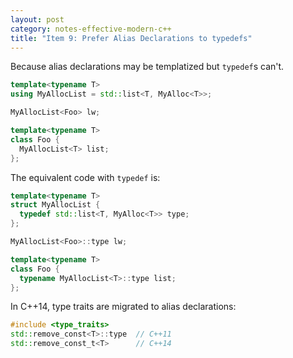 ```yaml
---
layout: post
category: notes-effective-modern-c++
title: "Item 9: Prefer Alias Declarations to typedefs"
---
```


Because alias declarations may be templatized but `typedef`s can't.

```c++
template<typename T>
using MyAllocList = std::list<T, MyAlloc<T>>;

MyAllocList<Foo> lw;

template<typename T>
class Foo {
  MyAllocList<T> list;
};
```

The equivalent code with `typedef` is:

```c++
template<typename T>
struct MyAllocList {
  typedef std::list<T, MyAlloc<T>> type;
};

MyAllocList<Foo>::type lw;

template<typename T>
class Foo {
  typename MyAllocList<T>::type list;
};
```

In C++14, type traits are migrated to alias declarations:

```c++
#include <type_traits>
std::remove_const<T>::type  // C++11
std::remove_const_t<T>      // C++14
```
